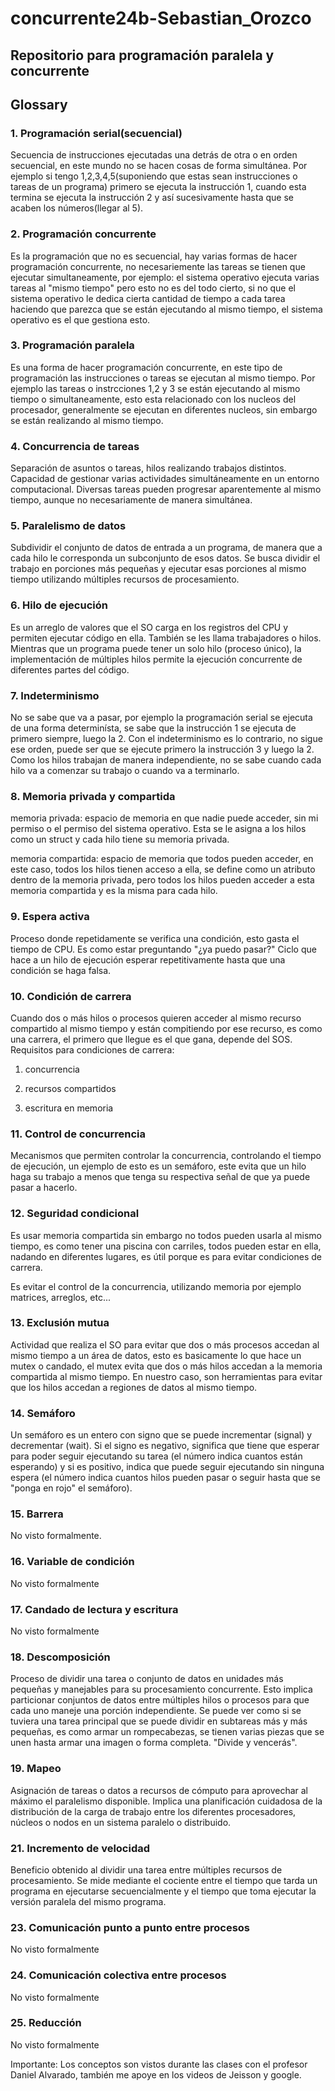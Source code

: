 # concurrente24b-Sebastian_Orozco

## Repositorio para programación paralela y concurrente

## Glossary

### 1. Programación serial(secuencial)

Secuencia de instrucciones ejecutadas una detrás de otra o en orden secuencial, en este mundo no se hacen cosas de forma simultánea. Por ejemplo si tengo 1,2,3,4,5(suponiendo que estas sean instrucciones o tareas de un programa) primero se ejecuta la instrucción 1, cuando esta termina se ejecuta la instrucción 2 y así sucesivamente hasta que se acaben los números(llegar al 5).

### 2. Programación concurrente

Es la programación que no es secuencial, hay varias formas de hacer programación concurrente, no necesariemente las tareas se tienen que ejecutar simultaneamente, por ejemplo: el sistema operativo ejecuta varias tareas al "mismo tiempo" pero esto no es del todo cierto, si no que el sistema operativo le dedica cierta cantidad de tiempo a cada tarea haciendo que parezca que se están ejecutando al mismo tiempo, el sistema operativo es el que gestiona esto.

### 3. Programación paralela

Es una forma de hacer programación concurrente, en este tipo de programación las instrucciones o tareas se ejecutan al mismo tiempo. Por ejemplo las tareas o instrcciones 1,2 y 3 se están ejecutando al mismo tiempo o simultaneamente, esto esta relacionado con los nucleos del procesador, generalmente se ejecutan en diferentes nucleos, sin embargo se están realizando al mismo tiempo.

### 4. Concurrencia de tareas

Separación de asuntos o tareas, hilos realizando trabajos distintos.
Capacidad de gestionar varias actividades simultáneamente en un entorno computacional.
Diversas tareas pueden progresar aparentemente al mismo tiempo, aunque no necesariamente de manera simultánea.

### 5. Paralelismo de datos

Subdividir el conjunto de datos de entrada a un programa, de manera que a cada hilo le corresponda un subconjunto de esos datos.
Se busca dividir el trabajo en porciones más pequeñas y ejecutar esas porciones al mismo tiempo utilizando múltiples recursos de procesamiento.

### 6. Hilo de ejecución

Es un arreglo de valores que el SO carga en los registros del CPU y permiten ejecutar código en ella. También se les llama trabajadores o hilos.
Mientras que un programa puede tener un solo hilo (proceso único), la implementación de múltiples hilos permite la ejecución concurrente de diferentes partes del código.

### 7. Indeterminismo

No se sabe que va a pasar, por ejemplo la programación serial se ejecuta de una forma determinísta, se sabe que la instrucción 1 se ejecuta de primero siempre, luego la 2. Con el indeterminismo es lo contrario, no sigue ese orden, puede ser que se ejecute primero la instrucción 3 y luego la 2.
Como los hilos trabajan de manera independiente, no se sabe cuando cada hilo va a comenzar su trabajo o cuando va a terminarlo.

### 8. Memoria privada y compartida

memoria privada: espacio de memoria en que nadie puede acceder, sin mi permiso o el permiso del sistema operativo. Esta se le asigna a los hilos como un struct y cada hilo tiene su memoria privada.

memoria compartida: espacio de memoria que todos pueden acceder, en este caso, todos los hilos tienen acceso a ella, se define como un atributo dentro de la memoria privada, pero todos los hilos pueden acceder a esta memoria compartida y es la misma para cada hilo.

### 9. Espera activa

Proceso donde repetidamente se verifica una condición, esto gasta el tiempo de CPU. Es como estar preguntando "¿ya puedo pasar?"
Ciclo que hace a un hilo de ejecución esperar repetitivamente hasta que una condición se haga falsa.

### 10. Condición de carrera

Cuando dos o más hilos o procesos quieren acceder al mismo recurso compartido al mismo tiempo y están compitiendo por ese recurso, es como una carrera, el primero que llegue es el que gana, depende del SOS.
Requisitos para condiciones de carrera:

1. concurrencia

1. recursos compartidos

1. escritura en memoria

### 11. Control de concurrencia

Mecanismos que permiten controlar la concurrencia, controlando el tiempo de ejecución, un ejemplo de esto es un semáforo, este evita que un hilo haga su trabajo a menos que tenga su respectiva señal de que ya puede pasar a hacerlo.

### 12. Seguridad condicional

Es usar memoria compartida sin embargo no todos pueden usarla al mismo tiempo, es como tener una piscina con carriles, todos pueden estar en ella, nadando en diferentes lugares, es útil porque es para evitar condiciones de carrera.

Es evitar el control de la concurrencia, utilizando memoria por ejemplo matrices, arreglos, etc...

### 13. Exclusión mutua

Actividad que realiza el SO para evitar que dos o más procesos accedan al mismo tiempo a un área de datos, esto es basicamente lo que hace un mutex o candado, el mutex evita que dos o más hilos accedan a la memoria compartida al mismo tiempo. En nuestro caso, son herramientas para evitar que los hilos accedan a regiones de datos al mismo tiempo.

### 14. Semáforo

Un semáforo es un entero con signo que se puede incrementar (signal) y decrementar (wait). Si el signo es negativo, significa que tiene que esperar para poder seguir ejecutando su tarea (el número indica cuantos están esperando) y si es positivo, indica que puede seguir ejecutando sin ninguna espera (el número indica cuantos hilos pueden pasar o seguir hasta que se "ponga en rojo" el semáforo).

### 15. Barrera

No visto formalmente.

### 16. Variable de condición

No visto formalmente

### 17. Candado de lectura y escritura

No visto formalmente

### 18. Descomposición

Proceso de dividir una tarea o conjunto de datos en unidades más pequeñas y manejables para su procesamiento concurrente. Esto implica particionar conjuntos de datos entre múltiples hilos o procesos para que cada uno maneje una porción independiente. Se puede ver como si se tuviera una tarea principal que se puede dividir en subtareas más y más pequeñas, es como armar un rompecabezas, se tienen varias piezas que se unen hasta armar una imagen o forma completa. "Divide y vencerás".

### 19. Mapeo

Asignación de tareas o datos a recursos de cómputo para aprovechar al máximo el paralelismo disponible. Implica una planificación cuidadosa de la distribución de la carga de trabajo entre los diferentes procesadores, núcleos o nodos en un sistema paralelo o distribuido.

### 21. Incremento de velocidad

Beneficio obtenido al dividir una tarea entre múltiples recursos de procesamiento. Se mide mediante el cociente entre el tiempo que tarda un programa en ejecutarse secuencialmente y el tiempo que toma ejecutar la versión paralela del mismo programa.

### 23. Comunicación punto a punto entre procesos

No visto formalmente

### 24. Comunicación colectiva entre procesos

No visto formalmente

### 25. Reducción

No visto formalmente

Importante: Los conceptos son vistos durante las clases con el profesor Daniel Alvarado, también me apoye en los videos de Jeisson y google.
